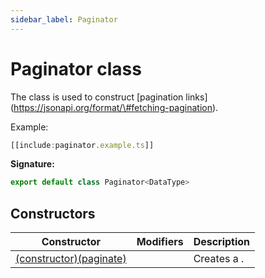 ```yaml
---
sidebar_label: Paginator
---
```

# Paginator class

The  class is used to construct \[pagination links\](https://jsonapi.org/format/\#fetching-pagination).

Example:

```typescript
[[include:paginator.example.ts]]
```

**Signature:**

```typescript
export default class Paginator<DataType> 
```

## Constructors

|  Constructor | Modifiers | Description |
|  --- | --- | --- |
|  [(constructor)(paginate)](./ts-japi.paginator._constructor_.md) |  | Creates a . |

